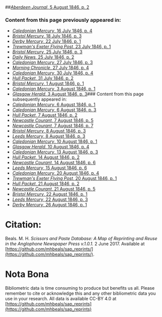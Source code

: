 ##[*Aberdeen Journal*, 5 August 1846, p. 2](https://mhbeals.github.io/sap_html/Aberdeen-Journal/Aberdeen-Journal-5-August-1846-p-2)

### Content from this page previously appeared in:
+ [*Caledonian Mercury*, 16 July 1846, p. 4](https://mhbeals.github.io/sap_html/Caledonian-Mercury/Caledonian-Mercury-16-July-1846-p-4)
+ [*Bristol Mercury*, 18 July 1846, p. 3](https://mhbeals.github.io/sap_html/Bristol-Mercury/Bristol-Mercury-18-July-1846-p-3)
+ [*Derby Mercury*, 22 July 1846, p. 1](https://mhbeals.github.io/sap_html/Derby-Mercury/Derby-Mercury-22-July-1846-p-1)
+ [*Trewman's Exeter Flying Post*, 23 July 1846, p. 1](https://mhbeals.github.io/sap_html/Trewman's-Exeter-Flying-Post/Trewman's-Exeter-Flying-Post-23-July-1846-p-1)
+ [*Bristol Mercury*, 25 July 1846, p. 3](https://mhbeals.github.io/sap_html/Bristol-Mercury/Bristol-Mercury-25-July-1846-p-3)
+ [*Daily News*, 25 July 1846, p. 2](https://mhbeals.github.io/sap_html/Daily-News/Daily-News-25-July-1846-p-2)
+ [*Caledonian Mercury*, 27 July 1846, p. 3](https://mhbeals.github.io/sap_html/Caledonian-Mercury/Caledonian-Mercury-27-July-1846-p-3)
+ [*Morning Chronicle*, 27 July 1846, p. 4](https://mhbeals.github.io/sap_html/Morning-Chronicle/Morning-Chronicle-27-July-1846-p-4)
+ [*Caledonian Mercury*, 30 July 1846, p. 4](https://mhbeals.github.io/sap_html/Caledonian-Mercury/Caledonian-Mercury-30-July-1846-p-4)
+ [*Hull Packet*, 31 July 1846, p. 2](https://mhbeals.github.io/sap_html/Hull-Packet/Hull-Packet-31-July-1846-p-2)
+ [*Bristol Mercury*, 1 August 1846, p. 1](https://mhbeals.github.io/sap_html/Bristol-Mercury/Bristol-Mercury-1-August-1846-p-1)
+ [*Caledonian Mercury*, 3 August 1846, p. 1](https://mhbeals.github.io/sap_html/Caledonian-Mercury/Caledonian-Mercury-3-August-1846-p-1)
+ [*Glasgow Herald*, 3 August 1846, p. 3](https://mhbeals.github.io/sap_html/Glasgow-Herald/Glasgow-Herald-3-August-1846-p-3)### Content from this page subsequently appeared in:
+ [*Caledonian Mercury*, 6 August 1846, p. 1](https://mhbeals.github.io/sap_html/Caledonian-Mercury/Caledonian-Mercury-6-August-1846-p-1)
+ [*Caledonian Mercury*, 6 August 1846, p. 3](https://mhbeals.github.io/sap_html/Caledonian-Mercury/Caledonian-Mercury-6-August-1846-p-3)
+ [*Hull Packet*, 7 August 1846, p. 2](https://mhbeals.github.io/sap_html/Hull-Packet/Hull-Packet-7-August-1846-p-2)
+ [*Newcastle Courant*, 7 August 1846, p. 5](https://mhbeals.github.io/sap_html/Newcastle-Courant/Newcastle-Courant-7-August-1846-p-5)
+ [*Newcastle Courant*, 7 August 1846, p. 7](https://mhbeals.github.io/sap_html/Newcastle-Courant/Newcastle-Courant-7-August-1846-p-7)
+ [*Bristol Mercury*, 8 August 1846, p. 3](https://mhbeals.github.io/sap_html/Bristol-Mercury/Bristol-Mercury-8-August-1846-p-3)
+ [*Leeds Mercury*, 8 August 1846, p. 3](https://mhbeals.github.io/sap_html/Leeds-Mercury/Leeds-Mercury-8-August-1846-p-3)
+ [*Caledonian Mercury*, 10 August 1846, p. 1](https://mhbeals.github.io/sap_html/Caledonian-Mercury/Caledonian-Mercury-10-August-1846-p-1)
+ [*Glasgow Herald*, 10 August 1846, p. 4](https://mhbeals.github.io/sap_html/Glasgow-Herald/Glasgow-Herald-10-August-1846-p-4)
+ [*Caledonian Mercury*, 13 August 1846, p. 3](https://mhbeals.github.io/sap_html/Caledonian-Mercury/Caledonian-Mercury-13-August-1846-p-3)
+ [*Hull Packet*, 14 August 1846, p. 2](https://mhbeals.github.io/sap_html/Hull-Packet/Hull-Packet-14-August-1846-p-2)
+ [*Newcastle Courant*, 14 August 1846, p. 6](https://mhbeals.github.io/sap_html/Newcastle-Courant/Newcastle-Courant-14-August-1846-p-6)
+ [*Leeds Mercury*, 15 August 1846, p. 6](https://mhbeals.github.io/sap_html/Leeds-Mercury/Leeds-Mercury-15-August-1846-p-6)
+ [*Caledonian Mercury*, 20 August 1846, p. 4](https://mhbeals.github.io/sap_html/Caledonian-Mercury/Caledonian-Mercury-20-August-1846-p-4)
+ [*Trewman's Exeter Flying Post*, 20 August 1846, p. 1](https://mhbeals.github.io/sap_html/Trewman's-Exeter-Flying-Post/Trewman's-Exeter-Flying-Post-20-August-1846-p-1)
+ [*Hull Packet*, 21 August 1846, p. 2](https://mhbeals.github.io/sap_html/Hull-Packet/Hull-Packet-21-August-1846-p-2)
+ [*Newcastle Courant*, 21 August 1846, p. 5](https://mhbeals.github.io/sap_html/Newcastle-Courant/Newcastle-Courant-21-August-1846-p-5)
+ [*Bristol Mercury*, 22 August 1846, p. 1](https://mhbeals.github.io/sap_html/Bristol-Mercury/Bristol-Mercury-22-August-1846-p-1)
+ [*Leeds Mercury*, 22 August 1846, p. 3](https://mhbeals.github.io/sap_html/Leeds-Mercury/Leeds-Mercury-22-August-1846-p-3)
+ [*Derby Mercury*, 26 August 1846, p. 1](https://mhbeals.github.io/sap_html/Derby-Mercury/Derby-Mercury-26-August-1846-p-1)
                    
# Citation: 

Beals. M. H. *Scissors and Paste Database: A Map of Reprinting and Reuse in the Anglophone Newspaper Press v.1.0.1.* 2 June 2017. Available at [https://github.com/mhbeals/sap_reprints/](https://github.com/mhbeals/sap_reprints/). 
                    
# Nota Bona

Bibliometric data is time consuming to produce but benefits us all. Please remember to cite or acknowledge this and any other bibliometric data you use in your research. All data is available CC-BY 4.0 at [https://github.com/mhbeals/sap_reprints](https://github.com/mhbeals/sap_reprints)